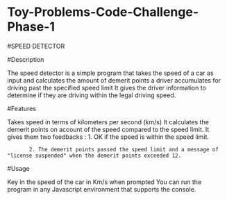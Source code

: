 # Toy-Problems-Code-Challenge-Phase-1
#SPEED DETECTOR

#Description

The speed detector is a simple program that takes the speed of a car as input and calculates the amount of demerit points a 
driver accumulates for driving past the specified speed limit 
It gives the driver information to determine if they are driving within the legal driving speed.

#Features

Takes speed in terms of kilometers per second (km/s)
It calculates the demerit points on account of the speed compared to the speed limit.
It gives them two feedbacks :
          1. OK if the speed is within the speed limit.
                            
           2. The demerit points passed the speed limit and a message of "license suspended" when the demerit points exceeded 12.

#Usage 

Key in the speed of the car in Km/s when prompted
You can run the program in any Javascript environment that supports the console.

                            

